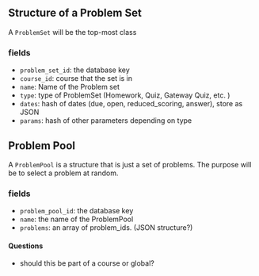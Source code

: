 ## Structure of a Problem Set

A `ProblemSet` will be the top-most class 

### fields

- `problem_set_id`: the database key
- `course_id`: course that the set is in
- `name`: Name of the Problem set 
- `type`: type of ProblemSet (Homework, Quiz, Gateway Quiz, etc. )
- `dates`: hash of dates (due, open, reduced_scoring, answer), store as JSON
- `params`: hash of other parameters depending on type




## Problem Pool

A `ProblemPool` is a structure that is just a set of problems.  The purpose will be to select a problem at random.  

### fields

- `problem_pool_id`: the database key
- `name`: the name of the ProblemPool
- `problems`: an array of problem_ids.  (JSON structure?)


#### Questions

- should this be part of a course or global? 